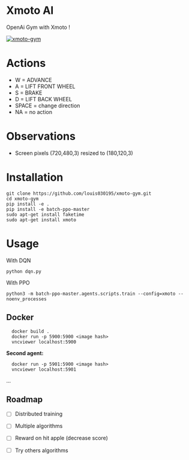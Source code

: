 # Xmoto AI

OpenAi Gym with Xmoto !

[![xmoto-gym](https://img.youtube.com/vi/GL6iTVeh19I/0.jpg)](https://www.youtube.com/watch?v=GL6iTVeh19I)


# Actions
 - W = ADVANCE
 - A = LIFT FRONT WHEEL
 - S = BRAKE
 - D = LIFT BACK WHEEL
 - SPACE = change direction
 - NA = no action

  # Observations
  - Screen pixels (720,480,3) resized to (180,120,3)



  # Installation

  ```
  git clone https://github.com/louis030195/xmoto-gym.git
  cd xmoto-gym
  pip install -e .
  pip install -e batch-ppo-master
  sudo apt-get install faketime
  sudo apt-get install xmoto
  ```

  # Usage

  With DQN

  ```
  python dqn.py
  ```

  With PPO

  ```
  python3 -m batch-ppo-master.agents.scripts.train --config=xmoto --noenv_processes
  ```


  ## Docker
  ```
	docker build .
	docker run -p 5900:5900 <image hash>
	vncviewer localhost:5900
  ```

  **Second agent:**
  ```
	docker run -p 5901:5900 <image hash>
	vncviewer localhost:5901
  ```

  ...

  ## Roadmap

  - [ ] Distributed training
  - [ ] Multiple algorithms
  - [ ] Reward on hit apple (decrease score)
  - [ ] Try others algorithms

